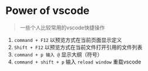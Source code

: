 <!--
 * @Author: Binqi Ni
 * @Date: 2021-09-09 15:09:11
 * @LastEditTime: 2021-09-09 21:38:42
 * @LastEditors: Binqi Ni
 * @FilePath: /Rust-Programming/power_of_vscode.md
-->
# Power of vscode

> 一些个人比较常用的vscode快捷操作

1. `command + F12` 以预览方式在当前页面显示定义
2. `Shift + F12` 以预览方式在当前文件打开引用的文件列表
3. `command + p 输入 @` 显示大纲（符号）
4. `command + shift + p` 输入 `reload window` 重载vscode
